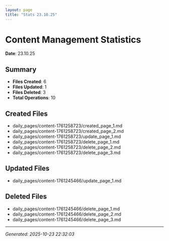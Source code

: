 ```yaml
---
layout: page
title: "Stats 23.10.25"
---
```


# Content Management Statistics

**Date**: 23.10.25

## Summary

- **Files Created**: 6
- **Files Updated**: 1  
- **Files Deleted**: 3
- **Total Operations**: 10

## Created Files

- daily_pages/content-1761258723/created_page_1.md
- daily_pages/content-1761258723/created_page_2.md
- daily_pages/content-1761258723/update_page_1.md
- daily_pages/content-1761258723/delete_page_1.md
- daily_pages/content-1761258723/delete_page_2.md
- daily_pages/content-1761258723/delete_page_3.md

## Updated Files

- daily_pages/content-1761245466/update_page_1.md

## Deleted Files

- daily_pages/content-1761245466/delete_page_1.md
- daily_pages/content-1761245466/delete_page_2.md
- daily_pages/content-1761245466/delete_page_3.md

---
*Generated: 2025-10-23 22:32:03*
